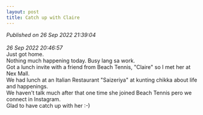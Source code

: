 ```yaml
---
layout: post
title: Catch up with Claire
---
```

_Published on 26 Sep 2022 21:39:04_
<br>
<br>
_26 Sep 2022 20:46:57_
<br>
Just got home. 
<br>
Nothing much happening today. Busy lang sa work.
<br>
Got a lunch invite with a friend from Beach Tennis, "Claire" so I met her at Nex Mall.
<br>
We had lunch at an Italian Restaurant "Saizeriya" at kunting chikka about life and happenings.
<br>
We haven't talk much after that one time she joined Beach Tennis pero we connect in Instagram.
<br>
Glad to have catch up with her :-)

